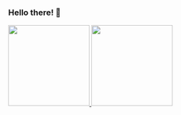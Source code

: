 ### Hello there! 👋 

<div>
  <a href="https://github.com/flavio505">
  <img height="165em" src="https://github-readme-stats.vercel.app/api?username=Flavio505&show_icons=true&theme=merko&include_all_commits=true&count_private=true"/>
  
  <img height="165em" src="https://github-readme-stats.vercel.app/api/top-langs/?username=Flavio505&layout=compact&langs_count=16&theme=merko"/>
</div>


  
  
